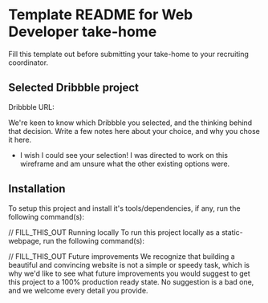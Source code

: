 # Template README for Web Developer take-home
Fill this template out before submitting your take-home to your recruiting coordinator.

## Selected Dribbble project
Dribbble URL:

We're keen to know which Dribbble you selected, and the thinking behind that decision. Write a few notes here about your choice, and why you chose it here.

- I wish I could see your selection! I was directed to work on this wireframe and am unsure what the other existing options were.



## Installation
To setup this project and install it's tools/dependencies, if any, run the following command(s):

// FILL_THIS_OUT
Running locally
To run this project locally as a static-webpage, run the following command(s):

// FILL_THIS_OUT
Future improvements
We recognize that building a beautiful and convincing website is not a simple or speedy task, which is why we'd like to see what future improvements you would suggest to get this project to a 100% production ready state. No suggestion is a bad one, and we welcome every detail you provide.